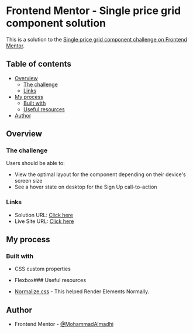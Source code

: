 # Frontend Mentor - Single price grid component solution

This is a solution to the [Single price grid component challenge on Frontend Mentor](https://www.frontendmentor.io/challenges/single-price-grid-component-5ce41129d0ff452fec5abbbc).

## Table of contents

- [Overview](#overview)
  - [The challenge](#the-challenge)
  - [Links](#links)
- [My process](#my-process)
  - [Built with](#built-with)
  - [Useful resources](#useful-resources)
- [Author](#author)

## Overview

### The challenge

Users should be able to:

- View the optimal layout for the component depending on their device's screen size
- See a hover state on desktop for the Sign Up call-to-action

### Links

- Solution URL: [Click here](https://github.com/MohammadAlmadhi/Single-Price-Grid-Component)
- Live Site URL: [Click here](https://mohammadalmadhi.github.io/Single-Price-Grid-Component/)

## My process

### Built with

- CSS custom properties
- Flexbox### Useful resources

- [Normalize.css](https://necolas.github.io/normalize.css/) - This helped Render Elements Normally.

## Author

- Frontend Mentor - [@MohammadAlmadhi](https://www.frontendmentor.io/profile/MohammadAlmadhi)
